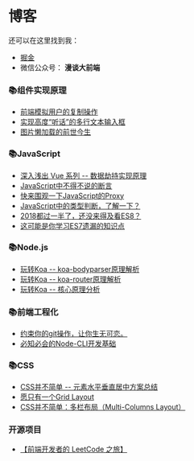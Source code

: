 # 博客

  还可以在这里找到我：

  - [掘金](https://juejin.im/user/57c5ae26c4c9710061a1defc)
  - 微信公众号： **漫谈大前端**

### 📚组件实现原理

  - [前端模拟用户的复制操作](https://mp.weixin.qq.com/s/QcNYTrFUWKcV5UdTNeBLOw)
  - [实现高度“听话”的多行文本输入框](https://mp.weixin.qq.com/s/b0e2d2odBV-NFhpCEUr_yw)
  - [图片懒加载的前世今生](https://mp.weixin.qq.com/s/j9kKU3hSsGA4VupDIDv2EA)

### 📚JavaScript

  - [深入浅出 Vue 系列 -- 数据劫持实现原理](https://mp.weixin.qq.com/s/gVoloYz8OqneLAiUxVO38w)
  - [JavaScript中不得不说的断言](https://mp.weixin.qq.com/s/8hSbNi8FyxDZbSJOMlzjTA)
  - [快来围观一下JavaScript的Proxy](https://mp.weixin.qq.com/s/5d6irXXKtnLBeoZiNvTCBw)
  - [JavaScript中的类型判断，了解一下？](https://mp.weixin.qq.com/s/z7AYVe0eFCPx0vL1E2ViHw)
  - [2018都过一半了，还没来得及看ES8？](https://mp.weixin.qq.com/s/WDbGl8Er7A9qFxAQmrv3Ig)
  - [这可能是你学习ES7遗漏的知识点](https://mp.weixin.qq.com/s/3wo_9xvR72EgHuJ7XXcBHg)

### 📚Node.js

  - [玩转Koa -- koa-bodyparser原理解析](https://mp.weixin.qq.com/s/pa6V9TImLlmw1eQXoNHBKg)
  - [玩转Koa -- koa-router原理解析](https://mp.weixin.qq.com/s/bIJU_zNgyMH_XEiZYma2qQ)
  - [玩转Koa -- 核心原理分析](https://mp.weixin.qq.com/s/ZR8hFraqFw5gnrM_f0PJ6g)

### 📚前端工程化

  - [约束你的git操作，让你生无可恋。](https://mp.weixin.qq.com/s/mqG_PgOqSd_sV3tqzALPMw)
  - [必知必会的Node-CLI开发基础](https://mp.weixin.qq.com/s/O1TKPFgSj_3rjlJYLQl6qg)

### 📚CSS

  - [CSS并不简单 -- 元素水平垂直居中方案总结](https://mp.weixin.qq.com/s/30cqwSLmh3n8ap0wx7jWWQ)
  - [愿只有一个Grid Layout](https://mp.weixin.qq.com/s/hmi5NRqMoITpZu_TEU2q3Q)
  - [CSS并不简单：多栏布局（Multi-Columns Layout）](https://mp.weixin.qq.com/s/GhDdlOndu2JLAW8jtYhP_A)

### 开源项目

  - [【前端开发者的 LeetCode 之旅】](https://github.com/15751165579/LeetCode)
